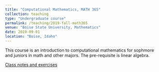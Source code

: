 ```yaml
---
title: "Computational Mathematics, MATH 365"
collection: teaching
type: "Undergraduate course"
permalink: /teaching/2019-fall-math365
venue: "Boise State University, Mathematics"
date: 2019-09-01
location: "Boise, Idaho"
---
```


This course is an introduction to computational mathematics for sophmore and juniors in math and other majors.  The pre-requisite is linear algebra.

[Class notes and exercises](https://jodimead.github.io/math365.pdf)
